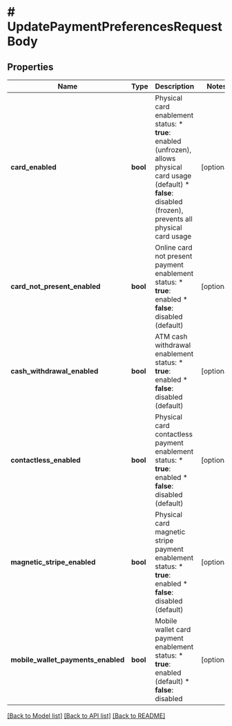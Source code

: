# # UpdatePaymentPreferencesRequestBody

## Properties

Name | Type | Description | Notes
------------ | ------------- | ------------- | -------------
**card_enabled** | **bool** | Physical card enablement status:  * **true**: enabled (unfrozen), allows physical card usage (default)  * **false**: disabled (frozen), prevents all physical card usage | [optional]
**card_not_present_enabled** | **bool** | Online card not present payment enablement status:  * **true**: enabled  * **false**: disabled (default) | [optional]
**cash_withdrawal_enabled** | **bool** | ATM cash withdrawal enablement status:  * **true**: enabled  * **false**: disabled (default) | [optional]
**contactless_enabled** | **bool** | Physical card contactless payment enablement status:  * **true**: enabled  * **false**: disabled (default) | [optional]
**magnetic_stripe_enabled** | **bool** | Physical card magnetic stripe payment enablement status:  * **true**: enabled  * **false**: disabled (default) | [optional]
**mobile_wallet_payments_enabled** | **bool** | Mobile wallet card payment enablement status:  * **true**: enabled (default)  * **false**: disabled | [optional]

[[Back to Model list]](../../README.md#models) [[Back to API list]](../../README.md#endpoints) [[Back to README]](../../README.md)

